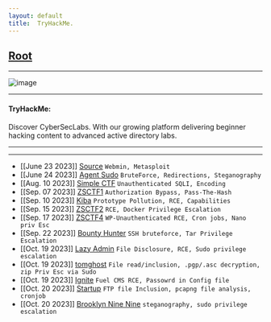 ```yaml
---
layout: default
title:  TryHackMe.
---
```


<h2 class="menu-header" id="index"><a href="../../index.html">Root</a></h2>
<hr>

![image](https://user-images.githubusercontent.com/127159644/223289326-adc9f1f7-1fea-497a-b829-28d6a50f3390.png)

* * *
<h4 class="menu-header" id="tryhackme">TryHackMe:</h4>
Discover CyberSecLabs. With our growing platform delivering beginner hacking content to advanced active directory labs.
<hr>
<hr>

<!-- - [[Jan 21 2023]] [TakeOver](https://markuched13.github.io/posts/thm/takeover.html) `Subdomain Enumeration`
- [[Jan 28 2023]] [ReversingELF](https://markuched13.github.io/posts/thm/reversingelf.html) `Reverse Engineering`
- [[Jan 28 2023]] [0x41haz](https://markuched13.github.io/posts/thm/0x41haz.html) `Reverse Engineering`
- [[Feb 05 2023]] [EavesDropper](https://markuched13.github.io/posts/thm/eavesdrop.html) `Pspy, Path Hijack, Scripting`
- [[Feb 08 2023]] [PythonBasic](https://markuched13.github.io/posts/thm/pythonbasics.html) `Python`
- [[Feb 09 2023]] [UnbakedPie](https://markuched13.github.io/posts/thm/unbakedpie.html) `Python Deserialization, Docker, Python Library Hijack`
- [[Feb 11 2023]] [MD2PDF](https://markuched13.github.io/posts/thm/md2pdf.html) `SSRF`
- [[Feb 14 2023]] [DearQA](https://markuched13.github.io/posts/thm/dearqa.html) `Ret2Win (BOF)`
- [[Feb 14 2023]] [PWN101](https://h4ckyou.github.io/posts/thm/posts/pwn101.html) `ROPing`
- [[Feb 20 2023]] [BrainPan](https://markuched13.github.io/posts/thm/brainpan1.html) `Ret2Shellcode`
- [[Mar 05 2023]] [BinaryHeaven](https://h4ckyou.github.io/posts/thm/posts/binaryheaven.html) `Reverse Engineering, ROP (Ret2Libc) , Path Hijack`
- [[April 10 2023]] [Devie](https://h4ckyou.github.io/posts/thm/posts/devie.html) `Python Command Injection, Cryptography, Cron`
- [[May 02 2023]] [Zeno](https://h4ckyou.github.io/posts/thm/posts/zeno.html) `Remote Code Execution, Service Hijack`
- [[May 09 2023]] [Chronicle](https://h4ckyou.github.io/posts/thm/posts/chronicle.html) `GIT, Brute Force, Mozila FirePWD, ROP (Ret2Libc)`
- [[May 10 2023]] [Anonymous Playground](https://h4ckyou.github.io/posts/thm/posts/anonymousplayground.html) `Cipher, Scripting, BinExp`
- [[May 10 2023]] [DavesBlog](https://h4ckyou.github.io/posts/thm/posts/davesblog.html) `NOSQLi, NodeJS Command Injection, MongoDB Enum, BinExp`
- [[May 10 2023]] [Fortress](https://h4ckyou.github.io/posts/thm/posts/fortress.html) `Python Compiled Binary, Hash Collision, ADM Group Log File Reading`
- [[May 10 2023]] [GameBuzz](https://h4ckyou.github.io/posts/thm/posts/gamebuzz.html) `Python Pickle Deserilization, Port Knock, ACL, Knockd Service Abuse`
- [[May 25 2023]] [Weasel](https://h4ckyou.github.io/posts/thm/posts/weasel.html) `Jupyter, WSL, Mounting` -->
- [[June 23 2023]] [Source](https://sec-fortress.github.io/posts/thm/posts/source.html) `Webmin, Metasploit`
- [[June 24 2023]] [Agent Sudo](https://sec-fortress.github.io/posts/thm/posts/agentsudo.html) `BruteForce, Redirections, Steganography`
- [[Aug. 10 2023]] [Simple CTF](https://sec-fortress.github.io/posts/thm/posts/simplectf.html) `Unauthenticated SQLI, Encoding`
- [[Sep. 07 2023]] [ZSCTF1](https://sec-fortress.github.io/posts/thm/posts/zsctf1.html) `Authorization Bypass, Pass-The-Hash`
- [[Sep. 10 2023]] [Kiba](https://sec-fortress.github.io/posts/thm/posts/kiba.html) `Prototype Pollution, RCE, Capabilities`
- [[Sep. 15 2023]] [ZSCTF2](https://sec-fortress.github.io/posts/thm/posts/ZSCTF2.html) `RCE, Docker Privilege Escalation`
- [[Sep. 17 2023]] [ZSCTF4](https://sec-fortress.github.io/posts/thm/posts/ZSCTF4.html) `WP-Unauthenticated RCE, Cron jobs, Nano priv Esc`
- [[Sep. 22 2023]] [Bounty Hunter](https://sec-fortress.github.io/posts/thm/posts/bountyhunter.html) `SSH bruteforce, Tar Privilege Escalation`
- [[Oct. 19 2023]] [Lazy Admin](https://sec-fortress.github.io/posts/thm/posts/lazyadmin.html) `File Disclosure, RCE, Sudo privilege escalation`
- [[Oct. 19 2023]] [tomghost](https://sec-fortress.github.io/posts/thm/posts/tomghost.html) `File read/inclusion, .pgp/.asc decryption, zip Priv Esc via Sudo`
- [[Oct. 19 2023]] [Ignite](https://sec-fortress.github.io/posts/thm/posts/Ignite.html) `Fuel CMS RCE, Passowrd in Config file`
- [[Oct. 20 2023]] [Startup](https://sec-fortress.github.io/posts/thm/posts/Startup.html) `FTP file Inclusion, pcapng file analysis, cronjob`
- [[Oct. 20 2023]] [Brooklyn Nine Nine](https://sec-fortress.github.io/posts/thm/posts/Brooklyn99_CTF) `steganography, sudo privilege escalation`

